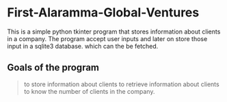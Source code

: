 # First-Alaramma-Global-Ventures
This is a simple python tkinter program that stores information about clients in a company. The program accept user inputs and later on store those input in a sqlite3 database. which can the be fetched. 

## Goals of the program

> to store information about clients
> to retrieve information about clients
> to know the number of clients in the company.
